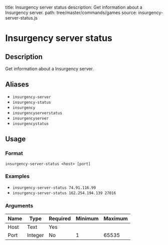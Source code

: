 title: Insurgency server status
description: Get information about a Insurgency server.
path: tree/master/commands/games
source: insurgency-server-status.js

# Insurgency server status

## Description

Get information about a Insurgency server.

## Aliases

* `insurgency-server`
* `insurgency-status`
* `insurgency`
* `insurgencyserverstatus`
* `insurgencyserver`
* `insurgencystatus`

## Usage

### Format

`insurgency-server-status <host> [port]`

### Examples

* `insurgency-server-status 74.91.116.99`
* `insurgency-server-status 162.254.194.139 27016`

### Arguments

| Name | Type    | Required | Minimum | Maximum |
|------|---------|----------|---------|---------|
| Host | Text  | Yes      |         |         |
| Port | Integer | No       | 1       | 65535   |
